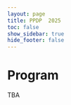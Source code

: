 ```yaml
---
layout: page
title: PPDP  2025
toc: false
show_sidebar: true
hide_footer: false
---
```


# Program 
TBA
